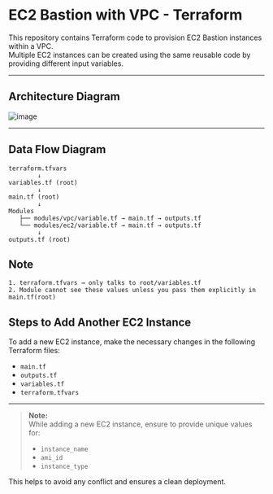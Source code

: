 # EC2 Bastion with VPC - Terraform

This repository contains Terraform code to provision EC2 Bastion instances within a VPC.  
Multiple EC2 instances can be created using the same reusable code by providing different input variables.

---

## Architecture Diagram
![image](https://github.com/user-attachments/assets/90e5976c-eeee-4231-8fc5-d3476e89d3ad)

---

## Data Flow Diagram

```
terraform.tfvars
        ↓
variables.tf (root)
        ↓
main.tf (root)
        ↓
Modules
   ├── modules/vpc/variable.tf → main.tf → outputs.tf
   └── modules/ec2/variable.tf → main.tf → outputs.tf
        ↓
outputs.tf (root)
```

## Note
```
1. terraform.tfvars → only talks to root/variables.tf
2. Module cannot see these values unless you pass them explicitly in main.tf(root)
```

## Steps to Add Another EC2 Instance

To add a new EC2 instance, make the necessary changes in the following Terraform files:

- `main.tf`
- `outputs.tf`
- `variables.tf`
- `terraform.tfvars`

---

> **Note:**  
> While adding a new EC2 instance, ensure to provide unique values for:
> - `instance_name`
> - `ami_id`
> - `instance_type`

This helps to avoid any conflict and ensures a clean deployment.
